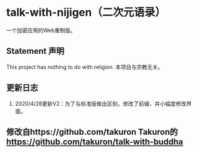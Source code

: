 # talk-with-nijigen（二次元语录）

一个加密应用的Web重制版。

## Statement 声明

This project has nothing to do with religion. 本项目与宗教无关。



## 更新日志

1. 2020/4/28更新V2：为了与标准版做出区别，修改了前缀，并小幅度修改界面。

## 修改自https://github.com/takuron Takuron的 https://github.com/takuron/talk-with-buddha
